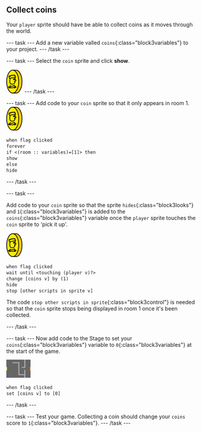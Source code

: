 ## Collect coins

Your `player` sprite should have be able to collect coins as it moves through the world.

--- task ---
Add a new variable valled `coins`{:class="block3variables"} to your project.
--- /task ---

--- task ---
Select the `coin` sprite and click **show**.

![screenshot](images/coin.png)
--- /task ---

--- task ---
Add code to your `coin` sprite so that it only appears in room 1.
![screenshot](images/coin.png)
```blocks3
when flag clicked
forever
if <(room :: variables)=[1]> then
show
else
hide
```
--- /task ---


--- task ---

Add code to your `coin` sprite so that the sprite `hides`{:class="block3looks"} and `1`{:class="block3variables"} is added to the `coins`{:class="block3variables"} variable once the `player` sprite touches the `coin` sprite to 'pick it up'.

![coin](images/coin.png)

```blocks3
when flag clicked
wait until <touching (player v)?>
change [coins v] by (1)
hide
stop [other scripts in sprite v]
```

The code `stop other scripts in sprite`{:class="block3control"} is needed so that the `coin` sprite stops being displayed in room 1 once it's been collected.

--- /task ---

--- task ---
Now add code to the Stage to set your `coins`{:class="block3variables"} variable to `0`{:class="block3variables"} at the start of the game.

![stage](images/stage.png)
```blocks3
when flag clicked
set [coins v] to [0]
```
--- /task ---

--- task ---
Test your game. Collecting a coin should change your `coins` score to `1`{:class="block3variables"}.
--- /task ---

